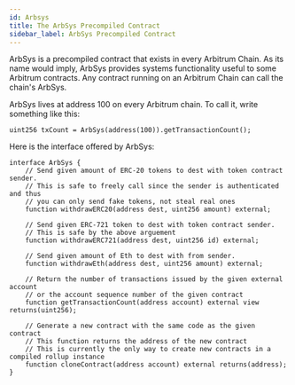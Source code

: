 ```yaml
---
id: Arbsys
title: The ArbSys Precompiled Contract
sidebar_label: ArbSys Precompiled Contract
---
```


ArbSys is a precompiled contract that exists in every Arbitrum Chain.
As its name would imply, ArbSys provides systems functionality useful to some Arbitrum contracts.
Any contract running on an Arbitrum Chain can call the chain's ArbSys.

ArbSys lives at address 100 on every Arbitrum chain.
To call it, write something like this:

    uint256 txCount = ArbSys(address(100)).getTransactionCount();

Here is the interface offered by ArbSys:

    interface ArbSys {
        // Send given amount of ERC-20 tokens to dest with token contract sender.
        // This is safe to freely call since the sender is authenticated and thus
        // you can only send fake tokens, not steal real ones
        function withdrawERC20(address dest, uint256 amount) external;

        // Send given ERC-721 token to dest with token contract sender.
        // This is safe by the above arguement
        function withdrawERC721(address dest, uint256 id) external;

        // Send given amount of Eth to dest with from sender.
        function withdrawEth(address dest, uint256 amount) external;

        // Return the number of transactions issued by the given external account
        // or the account sequence number of the given contract
        function getTransactionCount(address account) external view returns(uint256);

        // Generate a new contract with the same code as the given contract
        // This function returns the address of the new contract
        // This is currently the only way to create new contracts in a compiled rollup instance
        function cloneContract(address account) external returns(address);
    }

